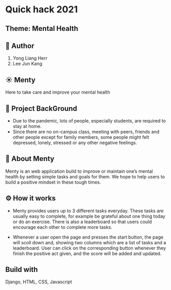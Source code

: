 # Quick hack 2021

## Theme: Mental Health


## 🙌 Author
1. Yong Liang Herr
2. Lee Jun Kang


## ☀️ Menty
Here to take care and improve your mental health


## 🤔 Project BackGround
- Due to the pandemic, lots of people, especially students, are required to stay at home.
- Since there are no on-campus class, meeting with peers, friends and other people except for family members, some people might felt depressed, lonely, stressed or any other negative feelings.


## 💭 About Menty
Menty is an web application build to improve or maintain one’s mental health by setting simple tasks and goals for them. We hope to help users to build a positive mindset in these tough times.


## ⚙️ How it works
- Menty provides users up to 3 different tasks everyday. These tasks are usually easy to complete, for example be grateful about one thing today or do an exercise. There is also a leaderboard so that users could encourage each other to complete more tasks.

- Whenever a user open the page and presses the start button, the page will scoll down and, showing two columns which are a list of tasks and a leaderboard. User can click on the corresponding button whenever they finish the positive act given, and the score will be added and updated. 

## Build with
Django, HTML, CSS, Javascript

